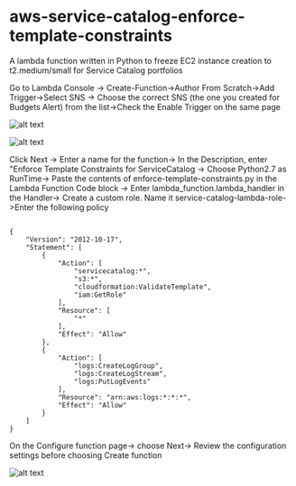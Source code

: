 # aws-service-catalog-enforce-template-constraints
A lambda function written in Python to freeze EC2 instance creation to t2.medium/small for Service Catalog portfolios

Go to Lambda Console -> Create-Function->Author From Scratch->Add Trigger->Select SNS -> Choose the correct SNS (the one you created for Budgets Alert) from the list->Check the Enable Trigger on the same page

![alt text](https://github.com/awslabs/aws-service-catalog-enforce-template-constraints/blob/ghoshtapo-patch-1/screenshots/Screen%20Shot%202017-08-16%20at%203.26.20%20PM.png)



![alt text](https://github.com/awslabs/aws-service-catalog-enforce-template-constraints/blob/ghoshtapo-patch-1/screenshots/Screen%20Shot%202017-08-16%20at%203.39.06%20PM.png)


Click Next -> Enter a name for the function-> In the Description, enter "Enforce Template Constraints for ServiceCatalog -> Choose Python2.7 as RunTime-> Paste the contents of enforce-template-constraints.py in the Lambda Function Code block -> Enter lambda_function.lambda_handler in the Handler-> Create a custom role. Name it service-catalog-lambda-<region>role->Enter the following policy 

```

{
    "Version": "2012-10-17",
    "Statement": [
        {
            "Action": [
                "servicecatalog:*",
                "s3:*",
                "cloudformation:ValidateTemplate",
                "iam:GetRole"
            ],
            "Resource": [
                "*"
            ],
            "Effect": "Allow"
        },
        {
            "Action": [
                "logs:CreateLogGroup",
                "logs:CreateLogStream",
                "logs:PutLogEvents"
            ],
            "Resource": "arn:aws:logs:*:*:*",
            "Effect": "Allow"
        }
    ]
}

```

On the Configure function page-> choose Next-> Review the configuration settings before choosing Create function

![alt text](https://github.com/awslabs/aws-service-catalog-enforce-template-constraints/blob/master/screenshots/Screen%20Shot%202017-08-16%20at%204.03.06%20PM.png)



